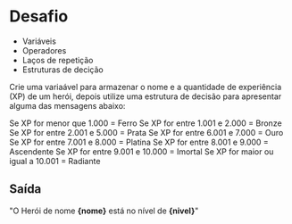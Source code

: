 # Desafio

- Variáveis
- Operadores
- Laços de repetição
- Estruturas de decição

Crie uma variaável para armazenar o nome e a quantidade de experiência (XP) de um herói, depois utilize uma estrutura de decisão para apresentar alguma das mensagens abaixo:


Se XP for menor que 1.000 = Ferro
Se XP for entre 1.001 e 2.000 = Bronze
Se XP for entre 2.001 e 5.000 = Prata
Se XP for entre 6.001 e 7.000 = Ouro
Se XP for entre 7.001 e 8.000 = Platina
Se XP for entre 8.001 e 9.000 = Ascendente
Se XP for entre 9.001 e 10.000 = Imortal
Se XP for maior ou igual a 10.001 = Radiante

## Saída

"O Herói de nome **{nome}** está no nível de **{nivel}**"
